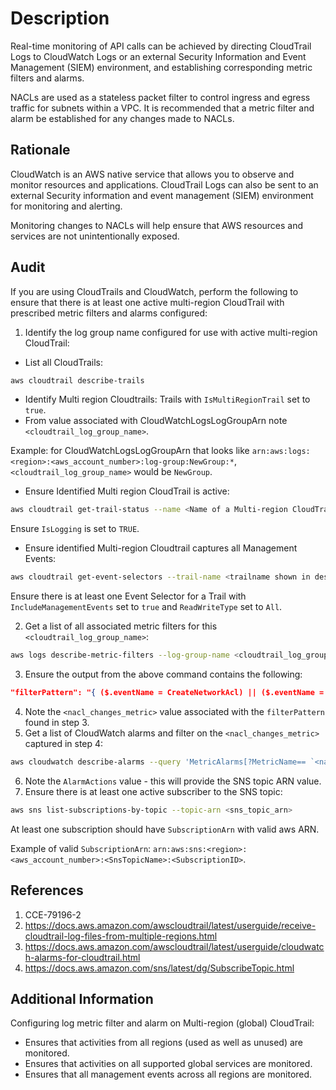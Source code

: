 # Description

Real-time monitoring of API calls can be achieved by directing CloudTrail Logs to
CloudWatch Logs or an external Security Information and Event Management (SIEM)
environment, and establishing corresponding metric filters and alarms.

NACLs are used as a stateless packet filter to control ingress and egress traffic for
subnets within a VPC. It is recommended that a metric filter and alarm be established
for any changes made to NACLs.

## Rationale

CloudWatch is an AWS native service that allows you to observe and monitor resources and applications. CloudTrail Logs can also be sent to an external Security information and event management (SIEM) environment for monitoring and alerting.

Monitoring changes to NACLs will help ensure that AWS resources and services are not unintentionally exposed.

## Audit

If you are using CloudTrails and CloudWatch, perform the following to ensure that there is at least one active multi-region CloudTrail with prescribed metric filters and alarms configured:

1. Identify the log group name configured for use with active multi-region CloudTrail:

- List all CloudTrails:

```sh
aws cloudtrail describe-trails
```

- Identify Multi region Cloudtrails: Trails with `IsMultiRegionTrail` set to `true`.
- From value associated with CloudWatchLogsLogGroupArn note `<cloudtrail_log_group_name>`.

Example: for CloudWatchLogsLogGroupArn that looks like `arn:aws:logs:<region>:<aws_account_number>:log-group:NewGroup:*`, `<cloudtrail_log_group_name>` would be `NewGroup`.

- Ensure Identified Multi region CloudTrail is active:

```sh
aws cloudtrail get-trail-status --name <Name of a Multi-region CloudTrail>
```

Ensure `IsLogging` is set to `TRUE`.

- Ensure identified Multi-region Cloudtrail captures all Management Events:

```sh
aws cloudtrail get-event-selectors --trail-name <trailname shown in describe-trails>
```

Ensure there is at least one Event Selector for a Trail with `IncludeManagementEvents` set to `true` and `ReadWriteType` set to `All`.

2. Get a list of all associated metric filters for this `<cloudtrail_log_group_name>`:

```sh
aws logs describe-metric-filters --log-group-name <cloudtrail_log_group_name>
```

3. Ensure the output from the above command contains the following:

```json
"filterPattern": "{ ($.eventName = CreateNetworkAcl) || ($.eventName = CreateNetworkAclEntry) || ($.eventName = DeleteNetworkAcl) || ($.eventName = DeleteNetworkAclEntry) || ($.eventName = ReplaceNetworkAclEntry) || ($.eventName = ReplaceNetworkAclAssociation) }"
```

4. Note the `<nacl_changes_metric>` value associated with the `filterPattern` found in step 3.
5. Get a list of CloudWatch alarms and filter on the `<nacl_changes_metric>` captured in step 4:

```sh
aws cloudwatch describe-alarms --query 'MetricAlarms[?MetricName== `<nacl_changes_metric>`]'
```

6. Note the `AlarmActions` value - this will provide the SNS topic ARN value.
7. Ensure there is at least one active subscriber to the SNS topic:

```sh
aws sns list-subscriptions-by-topic --topic-arn <sns_topic_arn>
```

At least one subscription should have `SubscriptionArn` with valid aws ARN.

Example of valid `SubscriptionArn`: `arn:aws:sns:<region>:<aws_account_number>:<SnsTopicName>:<SubscriptionID>`.

## References

1. CCE-79196-2
2. <https://docs.aws.amazon.com/awscloudtrail/latest/userguide/receive-cloudtrail-log-files-from-multiple-regions.html>
3. <https://docs.aws.amazon.com/awscloudtrail/latest/userguide/cloudwatch-alarms-for-cloudtrail.html>
4. <https://docs.aws.amazon.com/sns/latest/dg/SubscribeTopic.html>

## Additional Information

Configuring log metric filter and alarm on Multi-region (global) CloudTrail:

- Ensures that activities from all regions (used as well as unused) are monitored.
- Ensures that activities on all supported global services are monitored.
- Ensures that all management events across all regions are monitored.
